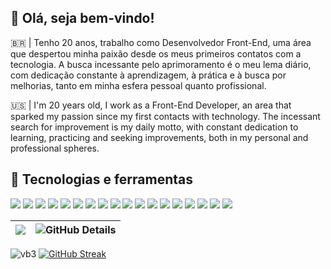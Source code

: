 ## 🤙 Olá, seja bem-vindo! 

🇧🇷 | Tenho 20 anos, trabalho como Desenvolvedor Front-End, uma área que despertou minha paixão desde os meus primeiros contatos com a tecnologia. A busca incessante pelo aprimoramento é o meu lema diário, com dedicação constante à aprendizagem, à prática e à busca por melhorias, tanto em minha esfera pessoal quanto profissional.

🇺🇸 | I'm 20 years old, I work as a Front-End Developer, an area that sparked my passion since my first contacts with technology. The incessant search for improvement is my daily motto, with constant dedication to learning, practicing and seeking improvements, both in my personal and professional spheres.

## 🔨 Tecnologias e ferramentas

![](https://img.shields.io/badge/-informational?style=flat&color=grey&logo=html5)
![](https://img.shields.io/badge/-informational?style=flat&color=grey&logo=css3)
![](https://img.shields.io/badge/-informational?style=flat&color=grey&logo=sass)
![](https://img.shields.io/badge/-informational?style=flat&color=grey&logo=tailwindcss)
![](https://img.shields.io/badge/-informational?style=flat&color=grey&logo=bootstrap)
![](https://img.shields.io/badge/-informational?style=flat&color=grey&logo=vite)
![](https://img.shields.io/badge/-informational?style=flat&color=grey&logo=mui)
![](https://img.shields.io/badge/-informational?style=flat&color=grey&logo=javascript)
![](https://img.shields.io/badge/-informational?style=flat&color=grey&logo=typescript)
![](https://img.shields.io/badge/-informational?style=flat&color=grey&logo=vue.js)
![](https://img.shields.io/badge/-informational?style=flat&color=grey&logo=vuetify)
![](https://img.shields.io/badge/-informational?style=flat&color=grey&logo=react)
![](https://img.shields.io/badge/-informational?style=flat&color=grey&logo=quasar)
![](https://img.shields.io/badge/-informational?style=flat&color=grey&logo=csharp)
![](https://img.shields.io/badge/-informational?style=flat&color=grey&logo=node.js)
![](https://img.shields.io/badge/-informational?style=flat&color=grey&logo=php)
![](https://img.shields.io/badge/-informational?style=flat&color=grey&logo=figma)
![](https://img.shields.io/badge/-informational?style=flat&color=grey&logo=wordpress)

![](http://github-profile-summary-cards.vercel.app/api/cards/most-commit-language?username=vbrand01&theme=dark) | ![GitHub Details](http://github-profile-summary-cards.vercel.app/api/cards/profile-details?username=vbrand01&theme=dark) 
 | ----------- | ----------- | 


 ![vb3](https://github.com/Vbrand01/Vbrand01/assets/105603692/83ad106f-bc79-447c-9582-6dbea39f18e3) </a>
[![GitHub Streak](https://github-readme-streak-stats.herokuapp.com?user=Vbrand01&theme=github-green-purple&hide_border=verdadeiro&date_format=j%2Fn%5B%2FY%5D&card_width=1200)](https://git.io/streak-stats)
